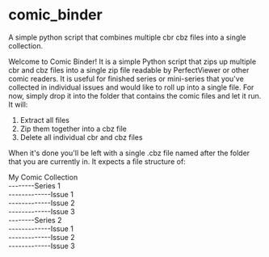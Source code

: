 # comic_binder
A simple python script that combines multiple cbr cbz files into a single collection. 

 Welcome to Comic Binder! It is a simple Python script that zips up multiple cbr and cbz files into a single zip file readable by PerfectViewer or other comic readers. 
 It is useful for finished series or mini-series that you've collected in individual issues and would like to roll up into a single file.
 For now, simply drop it into the folder that contains the comic files and let it run. It will:
 1. Extract all files
 2. Zip them together into a cbz file
 3. Delete all individual cbr and cbz files
 
 When it's done you'll be left with a single .cbz file named after the folder that you are currently in. It expects a file structure of:


 My Comic Collection  
 --------Series 1  
 -------------Issue 1  
 -------------Issue 2  
 -------------Issue 3  
 --------Series 2  
 -------------Issue 1  
 -------------Issue 2  
 -------------Issue 3  
